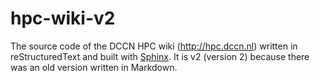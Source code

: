 # hpc-wiki-v2

The source code of the DCCN HPC wiki (http://hpc.dccn.nl) written in reStructuredText and built with [Sphinx](http://www.sphinx-doc.org). It is v2 (version 2) because there was an old version written in Markdown.
